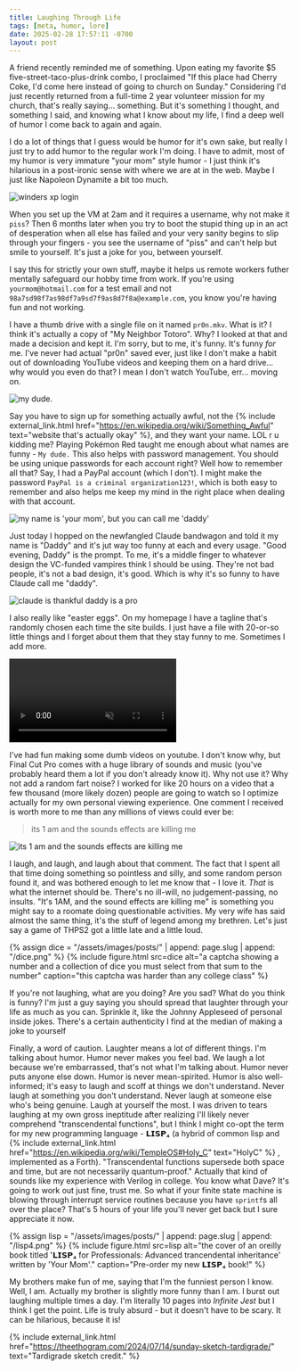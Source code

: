 ```yaml
---
title: Laughing Through Life
tags: [meta, humor, lore]
date: 2025-02-28 17:57:11 -0700
layout: post
---
```

A friend recently reminded me of something. Upon eating my favorite $5 five-street-taco-plus-drink combo, I proclaimed "If this place had Cherry Coke, I'd come here instead of going to church on Sunday." Considering I'd just recently returned from a full-time 2 year volunteer mission for my church, that's really saying... something. But it's something I thought, and something I said, and knowing what I know about my life, I find a deep well of humor I come back to again and again.

I do a lot of things that I guess would be humor for it's own sake, but really I just try to add humor to the regular work I'm doing. I have to admit, most of my humor is very immature "your mom" style humor - I just think it's hilarious in a post-ironic sense with where we are at in the web. Maybe I just like Napoleon Dynamite a bit too much.

![winders xp login](/assets/images/posts/{{page.slug}}/piss.jpeg)

When you set up the VM at 2am and it requires a username, why not make it `piss`? Then 6 months later when you try to boot the stupid thing up in an act of desperation when all else has failed and your very sanity begins to slip through your fingers - you see the username of "piss" and can't help but smile to yourself. It's just a joke for you, between yourself.

I say this for strictly your own stuff, maybe it helps us remote workers futher mentally safeguard our hobby time from work. If you're using `yourmom@hotmail.com` for a test email and not `98a7sd98f7as98df7a9sd7f9as8d7f8a@example.com`, you know you're having fun and not working.

I have a thumb drive with a single file on it named `pr0n.mkv`. What is it? I think it's actually a copy of "My Neighbor Totoro". Why? I looked at that and made a decision and kept it. I'm sorry, but to me, it's funny. It's funny _for_ me. I've never had actual "pr0n" saved ever, just like I don't make a habit out of downloading YouTube videos and keeping them on a hard drive... why would you even do that? I mean I don't watch YouTube, err... moving on.

![my dude.](/assets/images/posts/{{page.slug}}/mydude.png)

Say you have to sign up for something actually awful, not the {% include external_link.html href="https://en.wikipedia.org/wiki/Something_Awful" text="website that's actually okay" %}, and they want your name. LOL r u kidding me? Playing Pokémon Red taught me enough about what names are funny - `My dude.` This also helps with password management. You should be using unique passwords for each account right? Well how to remember all that? Say, I had a PayPal account (which I don't). I might make the password `PayPal is a criminal organization123!`, which is both easy to remember and also helps me keep my mind in the right place when dealing with that account.

![my name is 'your mom', but you can call me 'daddy'](/assets/images/posts/{{page.slug}}/claude1.png)

Just today I hopped on the newfangled Claude bandwagon and told it my name is "Daddy" and it's jut way too funny at each and every usage. "Good evening, Daddy" is the prompt. To me, it's a middle finger to whatever design the VC-funded vampires think I should be using. They're not bad people, it's not a bad design, it's good. Which is why it's so funny to have Claude call me "daddy".

![claude is thankful daddy is a pro](/assets/images/posts/{{page.slug}}/claude2.png)

I also really like "easter eggs". On my homepage I have a tagline that's randomly chosen each time the site builds. I just have a file with 20-or-so little things and I forget about them that they stay funny to me. Sometimes I add more.

<video autoplay loop muted playsinline>
  <source src="/assets/images/posts/{{page.slug}}/dervalvas.webm" type="video/webm">
  Your browser does not support the video tag.
</video>

I've had fun making some dumb videos on youtube. I don't know why, but Final Cut Pro comes with a huge library of sounds and music (you've probably heard them a lot if you don't already know it). Why not use it? Why not add a random fart noise? I worked for like 20 hours on a video that a few thousand (more likely dozen) people are going to watch so I optimize actually for my own personal viewing experience. One comment I received is worth more to me than any millions of views could ever be:

> its 1 am and the sounds effects are killing me

![its 1 am and the sounds effects are killing me](/assets/images/posts/{{page.slug}}/1am.png)

I laugh, and laugh, and laugh about that comment. The fact that I spent all that time doing something so pointless and silly, and some random person found it, and was bothered enough to let me know that - I love it. _That_ is what the internet should be. There's no ill-will, no judgement-passing, no insults. "It's 1AM, and the sound effects are killing me" is something you might say to a roomate doing questionable activities. My very wife has said almost the same thing, it's the stuff of legend among my brethren. Let's just say a game of THPS2 got a little late and a little loud.

{% assign dice = "/assets/images/posts/" | append: page.slug | append: "/dice.png" %}
{% include figure.html
	src=dice
	alt="a captcha showing a number and a collection of dice you must select from that sum to the number"
	caption="this captcha was harder than any college class"
%}

If you're not laughing, what are you doing? Are you sad? What do you think is funny? I'm just a guy saying you should spread that laughter through your life as much as you can. Sprinkle it, like the Johnny Appleseed of personal inside jokes. There's a certain authenticity I find at the median of making a joke to yourself

Finally, a word of caution. Laughter means a lot of different things. I'm talking about humor. Humor never makes you feel bad. We laugh a lot because we're embarrassed, that's not what I'm talking about. Humor never puts anyone else down. Humor is never mean-spirited. Humor is also well-informed; it's easy to laugh and scoff at things we don't understand. Never laugh at something you don't understand. Never laugh at someone else who's being genuine. Laugh at yourself the most. I was driven to tears laughing at my own gross ineptitude after realizing I'll likely never comprehend "transcendental functions", but I think I might co-opt the term for my new programming language - 𝗟𝗜𝗦𝗣₄ (a hybrid of common lisp and {% include external_link.html href="https://en.wikipedia.org/wiki/TempleOS#Holy_C" text="HolyC" %} , implemented as a Forth). "Transcendental functions supersede both space and time, but are not necessarily quantum-proof." Actually that kind of sounds like my experience with Verilog in college. You know what Dave? It's going to work out just fine, trust me. So what if your finite state machine is blowing through interrupt service routines because you have `sprintf`s all over the place? That's 5 hours of your life you'll never get back but I sure appreciate it now.


{% assign lisp = "/assets/images/posts/" | append: page.slug | append: "/lisp4.png" %}
{% include figure.html
	src=lisp
	alt="the cover of an oreilly book titled '𝗟𝗜𝗦𝗣₄ for Professionals: Advanced trancendental inheritance' written by 'Your Mom'."
	caption="Pre-order my new 𝗟𝗜𝗦𝗣₄ book!"
%}

My brothers make fun of me, saying that I'm the funniest person I know. Well, I am. Actually my brother is slightly more funny than I am. I burst out laughing multiple times a day. I'm literally 10 pages into _Infinite Jest_ but I think I get the point. Life is truly absurd - but it doesn't have to be scary. It can be hilarious, because it is!

{% include external_link.html href="https://theethogram.com/2024/07/14/sunday-sketch-tardigrade/" text="Tardigrade sketch credit." %}



